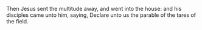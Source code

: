 Then Jesus sent the multitude away, and went into the house: and his disciples came unto him, saying, Declare unto us the parable of the tares of the field.
